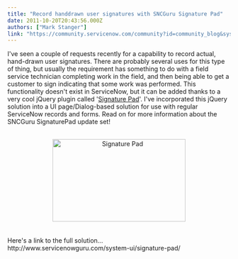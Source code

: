 ```yaml
---
title: "Record handdrawn user signatures with SNCGuru Signature Pad"
date: 2011-10-20T20:43:56.000Z
authors: ["Mark Stanger"]
link: "https://community.servicenow.com/community?id=community_blog&sys_id=f61e626ddbd0dbc01dcaf3231f961968"
---
```

<p>I've seen a couple of requests recently for a capability to record actual, hand-drawn user signatures. There are probably several uses for this type of thing, but usually the requirement has something to do with a field service technician completing work in the field, and then being able to get a customer to sign indicating that some work was performed. This functionality doesn't exist in ServiceNow, but it can be added thanks to a very cool jQuery plugin called '<a title="omasjbradley.ca/lab/signature-pad" href="http://thomasjbradley.ca/lab/signature-pad" target="_blank">Signature Pad</a>'. I've incorporated this jQuery solution into a UI page/Dialog-based solution for use with regular ServiceNow records and forms. Read on for more information about the SNCGuru SignaturePad update set!<br /><br /><center><a href="http://www.servicenowguru.com/system-ui/signature-pad/"><img src="http://www.servicenowguru.com/wp-content/uploads/2011/10/SignaturePad-300x186.jpg" alt="Signature Pad" title="Signature Pad" width="300" height="186" class="aligncenter size-medium wp-image-4123" /></a></center><br /><br />Here's a link to the full solution...<br />http://www.servicenowguru.com/system-ui/signature-pad/</p>